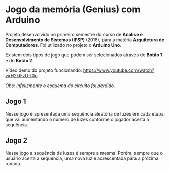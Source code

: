 # Jogo da memória (Genius) com Arduino

Projeto desenvolvido no primeiro semestre do curso de **Análise e Desenvolvimento de Sistemas  (IFSP)** (2018), para a matéria **Arquitetura de Computadores**. Foi utilizado no projeto o **Arduino Uno**.

Existem dois tipos de jogo que podem ser selecionados através do **Botão 1** e do **Botão 2**.

Vídeo demo do projeto funcionando: https://www.youtube.com/watch?v=H2kIFzD-t0o

*Obs: Infelizmente o esquema do circuito foi perdido.*

## Jogo 1

Nesse jogo é apresentada uma sequência aleatória de luzes em cada etapa, que vai aumentando o número de luzes conforme o jogador acerta a sequência.

## Jogo 2

Nesse jogo a sequência de luzes é sempre a mesma. Porém, sempre que o usuário acerta a sequência, uma nova luz é acrescentada para a prózima rodada.